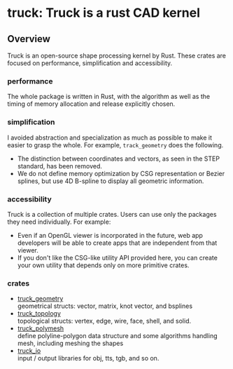 # truck: Truck is a rust CAD kernel

## Overview
Truck is an open-source shape processing kernel by Rust.
These crates are focused on performance, simplification and accessibility.

### performance
The whole package is written in Rust, with the algorithm as well as the timing of memory allocation and release explicitly chosen.

### simplification
I avoided abstraction and specialization as much as possible to make it easier to grasp the whole. For example, `track_geometry` does the following.
* The distinction between coordinates and vectors, as seen in the STEP standard, has been removed.
* We do not define memory optimization by CSG representation or Bezier splines, but use 4D B-spline to display all geometric information.

### accessibility
Truck is a collection of multiple crates. Users can use only the packages they need individually. For example:
* Even if an OpenGL viewer is incorporated in the future, web app developers will be able to create apps that are independent from that viewer.
* If you don't like the CSG-like utility API provided here, you can create your own utility that depends only on more primitive crates.

### crates
* [truck_geometry](https://ricos.pages.ritc.jp/truck/truck/truck_geometry/index.html)  
geometrical structs: vector, matrix, knot vector, and bsplines
* [truck_topology](https://ricos.pages.ritc.jp/truck/truck/truck_topology/index.html)  
topological structs: vertex, edge, wire, face, shell, and solid.
* [truck_polymesh](https://ricos.pages.ritc.jp/truck/truck/truck_polymesh/index.html)  
define polyline-polygon data structure and some algorithms handling mesh, including meshing the shapes
* [truck_io](https://ricos.pages.ritc.jp/truck/truck/truck_io/index.html)  
input / output libraries for obj, tts, tgb, and so on.